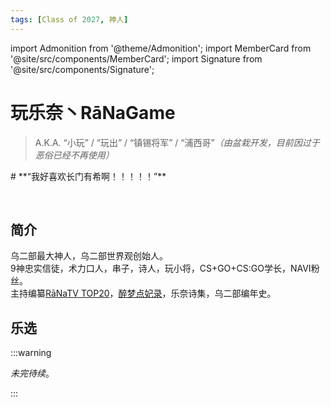```yaml
---
tags: [Class of 2027, 神人]
---
```


import Admonition from '@theme/Admonition';
import MemberCard from '@site/src/components/MemberCard';
import Signature from '@site/src/components/Signature';

# 玩乐奈丶RāNaGame

> A.K.A. “小玩” / “玩出” / “镇锡将军” / “浦西哥”_（由盆栽开发，目前因过于恶俗已经不再使用）_

<Admonition type="tip" icon="🪴" title="进条目啥都别说，先一起喊：">
# **“我好喜欢长门有希啊！！！！！”**
</Admonition>

<MemberCard
  name="玩乐奈"
  subtitle="Author"
  avatar="https://lain.bgm.tv/pic/user/c/000/76/99/769910.jpg"
  link="https://bgm.tv/user/darjeeling39_ak"
/>

<br />

## 简介

乌二部最大神人，乌二部世界观创始人。\
9神忠实信徒，术力口人，串子，诗人，玩小将，CS+GO+CS:GO学长，NAVI粉丝。\
主持编纂[RāNaTV TOP20](https://bgm.tv/index/61383)，[醉梦点妃录](https://bgm.tv/index/64721)，乐奈诗集，乌二部编年史。

## 乐选

:::warning

_未完待续_。

:::
